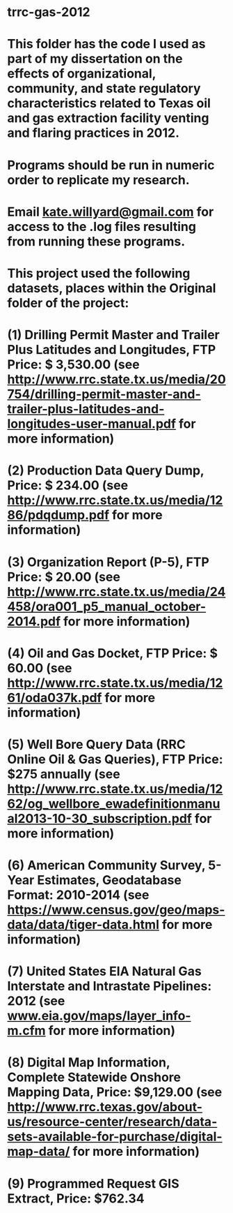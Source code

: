 # trrc-gas-2012
# This folder has the code I used as part of my dissertation on the effects of organizational, community, and state regulatory characteristics related to Texas oil and gas extraction facility venting and flaring practices in 2012. 
# Programs should be run in numeric order to replicate my research.
# Email kate.willyard@gmail.com for access to the .log files resulting from running these programs.
# This project used the following datasets, places within the Original folder of the project:
# (1) Drilling Permit Master and Trailer Plus Latitudes and Longitudes, FTP Price: $ 3,530.00 (see http://www.rrc.state.tx.us/media/20754/drilling-permit-master-and-trailer-plus-latitudes-and-longitudes-user-manual.pdf for more information)
# (2) Production Data Query Dump, Price: $ 234.00 (see http://www.rrc.state.tx.us/media/1286/pdqdump.pdf for more information)
# (3) Organization Report (P-5), FTP Price: $ 20.00 (see http://www.rrc.state.tx.us/media/24458/ora001_p5_manual_october-2014.pdf for more information)
# (4) Oil and Gas Docket, FTP Price: $ 60.00 (see http://www.rrc.state.tx.us/media/1261/oda037k.pdf for more information)
# (5) Well Bore Query Data (RRC Online Oil & Gas Queries), FTP Price: $275 annually (see http://www.rrc.state.tx.us/media/1262/og_wellbore_ewadefinitionmanual2013-10-30_subscription.pdf for more information)
# (6) American Community Survey, 5-Year Estimates, Geodatabase Format: 2010-2014 (see https://www.census.gov/geo/maps-data/data/tiger-data.html for more information)
# (7) United States EIA Natural Gas Interstate and Intrastate Pipelines: 2012 (see www.eia.gov/maps/layer_info-m.cfm for more information)
# (8) Digital Map Information, Complete Statewide Onshore Mapping Data, Price:  $9,129.00 (see http://www.rrc.texas.gov/about-us/resource-center/research/data-sets-available-for-purchase/digital-map-data/ for more information)
# (9) Programmed Request GIS Extract, Price:  $762.34
